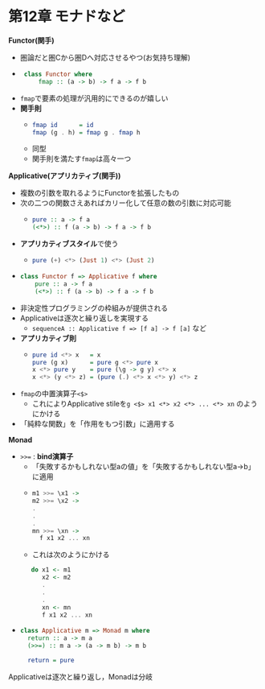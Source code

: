# 第12章 モナドなど

**Functor(関手)**
 - 圏論だと圏Cから圏Dへ対応させるやつ(お気持ち理解)
 - ```haskell
    class Functor where
        fmap :: (a -> b) -> f a -> f b
   ```
 - `fmap`で要素の処理が汎用的にできるのが嬉しい
 - **関手則**
   - ```haskell
     fmap id      = id
     fmap (g . h) = fmap g . fmap h
     ```
   - 同型
   - 関手則を満たす`fmap`は高々一つ

**Applicative(アプリカティブ(関手))**
 - 複数の引数を取れるようにFunctorを拡張したもの
 - 次の二つの関数さえあればカリー化して任意の数の引数に対応可能
   - ```haskell
     pure :: a -> f a
     (<*>) :: f (a -> b) -> f a -> f b
     ```
 - **アプリカティブスタイル**で使う
   - ```haskell
     pure (+) <*> (Just 1) <*> (Just 2)
     ```
 - ```haskell
   class Functor f => Applicative f where
       pure :: a -> f a
       (<*>) :: f (a -> b) -> f a -> f b 
   ```
 - 非決定性プログラミングの枠組みが提供される
 - Applicativeは逐次と繰り返しを実現する
   - `sequenceA :: Applicative f => [f a] -> f [a]` など
 - **アプリカティブ則**
   - ```haskell
     pure id <*> x   = x
     pure (g x)      = pure g <*> pure x
     x <*> pure y    = pure (\g -> g y) <*> x
     x <*> (y <*> z) = (pure (.) <*> x <*> y) <*> z 
     ```
 - `fmap`の中置演算子`<$>`
   - これによりApplicative stileを`g <$> x1 <*> x2 <*> ... <*> xn` のようにかける
 - 「純粋な関数」を「作用をもつ引数」に適用する

**Monad**
 - `>>=` : **bind演算子**
    - 「失敗するかもしれない型aの値」を「失敗するかもしれない型a->b」に適用 
    - ```haskell
      m1 >>= \x1 ->
      m2 >>= \x2 ->
      .
      .
      .
      mn >>= \xn ->
        f x1 x2 ... xn
      ```
    - これは次のようにかける
    ```haskell
       do x1 <- m1
          x2 <- m2
          .
          .
          .
          xn <- mn
          f x1 x2 ... xn
    ```
 - ```haskell
   class Applicative m => Monad m where
     return :: a -> m a
     (>>=) :: m a -> (a -> m b) -> m b

     return = pure
   ```

Applicativeは逐次と繰り返し，Monadは分岐
